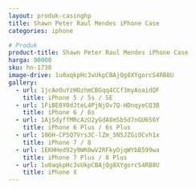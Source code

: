 ```yaml
---
layout: produk-casinghp
title: Shawn Peter Raul Mendes iPhone Case
categories: iphone

# Produk
product-title: Shawn Peter Raul Mendes iPhone Case
harga: 90000
sku: hn-1738
image-drive: 1u0aqkpHc3vUkpCBAjQg8XYgorcS4RB8U
gallery:
  - url: 1jcAoOuYzHOzhmCBGqq4CCf3myAoaidQF
    title: iPhone 5 / 5s / SE
  - url: 1FiBE0Y0dJteL4PjNjOv7Q-HDnqyeCQ3B
    title: iPhone 6 / 6s
  - url: 1AjSdyffMRcAzU2yGdA8mSb5d7nGU656Y
    title: iPhone 6 Plus / 6s Plus
  - url: 106H-CP5Q7Vrs3C-lZm_5NSJZGiOCvh1x
    title: iPhone 7 / 8
  - url: 1EKHHed92y9WK0wV2RFkyOjqWYbB599wa
    title: iPhone 7 Plus / 8 Plus
  - url: 1u0aqkpHc3vUkpCBAjQg8XYgorcS4RB8U
    title: iPhone X
---
```

